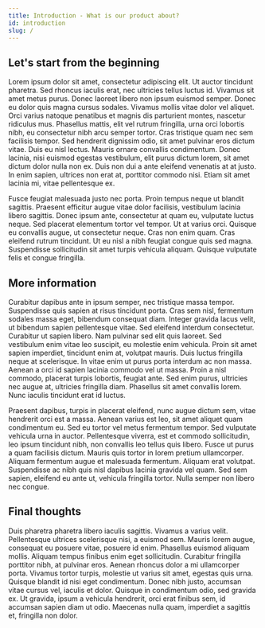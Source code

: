 ```yaml
---
title: Introduction - What is our product about?
id: introduction
slug: /
---
```


## Let's start from the beginning

Lorem ipsum dolor sit amet, consectetur adipiscing elit. Ut auctor tincidunt pharetra. Sed rhoncus iaculis erat, nec ultricies tellus luctus id. Vivamus sit amet metus purus. Donec laoreet libero non ipsum euismod semper. Donec eu dolor quis magna cursus sodales. Vivamus mollis vitae dolor vel aliquet. Orci varius natoque penatibus et magnis dis parturient montes, nascetur ridiculus mus. Phasellus mattis, elit vel rutrum fringilla, urna orci lobortis nibh, eu consectetur nibh arcu semper tortor. Cras tristique quam nec sem facilisis tempor. Sed hendrerit dignissim odio, sit amet pulvinar eros dictum vitae. Duis eu nisl lectus. Mauris ornare convallis condimentum. Donec lacinia, nisi euismod egestas vestibulum, elit purus dictum lorem, sit amet dictum dolor nulla non ex. Duis non dui a ante eleifend venenatis at at justo. In enim sapien, ultrices non erat at, porttitor commodo nisi. Etiam sit amet lacinia mi, vitae pellentesque ex.

Fusce feugiat malesuada justo nec porta. Proin tempus neque ut blandit sagittis. Praesent efficitur augue vitae dolor facilisis, vestibulum lacinia libero sagittis. Donec ipsum ante, consectetur at quam eu, vulputate luctus neque. Sed placerat elementum tortor vel tempor. Ut at varius orci. Quisque eu convallis augue, ut consectetur neque. Cras non enim quam. Cras eleifend rutrum tincidunt. Ut eu nisl a nibh feugiat congue quis sed magna. Suspendisse sollicitudin sit amet turpis vehicula aliquam. Quisque vulputate felis et congue fringilla.

## More information

Curabitur dapibus ante in ipsum semper, nec tristique massa tempor. Suspendisse quis sapien at risus tincidunt porta. Cras sem nisl, fermentum sodales massa eget, bibendum consequat diam. Integer gravida lacus velit, ut bibendum sapien pellentesque vitae. Sed eleifend interdum consectetur. Curabitur ut sapien libero. Nam pulvinar sed elit quis laoreet. Sed vestibulum enim vitae leo suscipit, eu molestie enim vehicula. Proin sit amet sapien imperdiet, tincidunt enim at, volutpat mauris. Duis luctus fringilla neque at scelerisque. In vitae enim ut purus porta interdum ac non massa. Aenean a orci id sapien lacinia commodo vel ut massa. Proin a nisl commodo, placerat turpis lobortis, feugiat ante. Sed enim purus, ultricies nec augue at, ultricies fringilla diam. Phasellus sit amet convallis lorem. Nunc iaculis tincidunt erat id luctus.

Praesent dapibus, turpis in placerat eleifend, nunc augue dictum sem, vitae hendrerit orci est a massa. Aenean varius est leo, sit amet aliquet quam condimentum eu. Sed eu tortor vel metus fermentum tempor. Sed vulputate vehicula urna in auctor. Pellentesque viverra, est et commodo sollicitudin, leo ipsum tincidunt nibh, non convallis leo tellus quis libero. Fusce ut purus a quam facilisis dictum. Mauris quis tortor in lorem pretium ullamcorper. Aliquam fermentum augue et malesuada fermentum. Aliquam erat volutpat. Suspendisse ac nibh quis nisl dapibus lacinia gravida vel quam. Sed sem sapien, eleifend eu ante ut, vehicula fringilla tortor. Nulla semper non libero nec congue.

## Final thoughts

Duis pharetra pharetra libero iaculis sagittis. Vivamus a varius velit. Pellentesque ultrices scelerisque nisi, a euismod sem. Mauris lorem augue, consequat eu posuere vitae, posuere id enim. Phasellus euismod aliquam mollis. Aliquam tempus finibus enim eget sollicitudin. Curabitur fringilla porttitor nibh, at pulvinar eros. Aenean rhoncus dolor a mi ullamcorper porta. Vivamus tortor turpis, molestie ut varius sit amet, egestas quis urna. Quisque blandit id nisi eget condimentum. Donec nibh justo, accumsan vitae cursus vel, iaculis et dolor. Quisque in condimentum odio, sed gravida ex. Ut gravida, ipsum a vehicula hendrerit, orci erat finibus sem, id accumsan sapien diam ut odio. Maecenas nulla quam, imperdiet a sagittis et, fringilla non dolor.
